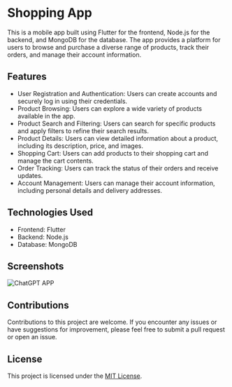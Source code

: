 # Shopping App

This is a mobile app built using Flutter for the frontend, Node.js for the backend, and MongoDB for the database. The app provides a platform for users to browse and purchase a diverse range of products, track their orders, and manage their account information.

## Features

- User Registration and Authentication: Users can create accounts and securely log in using their credentials.
- Product Browsing: Users can explore a wide variety of products available in the app.
- Product Search and Filtering: Users can search for specific products and apply filters to refine their search results.
- Product Details: Users can view detailed information about a product, including its description, price, and images.
- Shopping Cart: Users can add products to their shopping cart and manage the cart contents.
- Order Tracking: Users can track the status of their orders and receive updates.
- Account Management: Users can manage their account information, including personal details and delivery addresses.

## Technologies Used

- Frontend: Flutter
- Backend: Node.js
- Database: MongoDB

## Screenshots
![ChatGPT APP](https://github.com/Chamidilshan/Shopping-App/assets/89196733/f66a47be-d834-4ca6-96db-de2d13b76465)


## Contributions

Contributions to this project are welcome. If you encounter any issues or have suggestions for improvement, please feel free to submit a pull request or open an issue.

## License

This project is licensed under the [MIT License](LICENSE).
